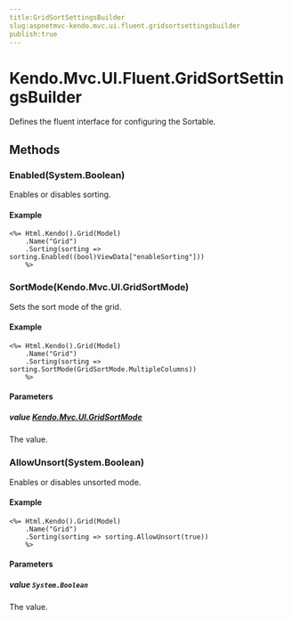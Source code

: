 ```yaml
---
title:GridSortSettingsBuilder
slug:aspnetmvc-kendo.mvc.ui.fluent.gridsortsettingsbuilder
publish:true
---
```


# Kendo.Mvc.UI.Fluent.GridSortSettingsBuilder

Defines the fluent interface for configuring the Sortable.

## Methods

### Enabled(System.Boolean)
Enables or disables sorting.

#### Example
    <%= Html.Kendo().Grid(Model)
        .Name("Grid")
        .Sorting(sorting => sorting.Enabled((bool)ViewData["enableSorting"]))
        %>

### SortMode(Kendo.Mvc.UI.GridSortMode)
Sets the sort mode of the grid.

#### Example
    <%= Html.Kendo().Grid(Model)
        .Name("Grid")
        .Sorting(sorting => sorting.SortMode(GridSortMode.MultipleColumns))
        %>

#### Parameters

##### value [Kendo.Mvc.UI.GridSortMode](/api/wrappers/aspnet-mvc/Kendo.Mvc.UI/GridSortMode)
The value.

### AllowUnsort(System.Boolean)
Enables or disables unsorted mode.

#### Example
    <%= Html.Kendo().Grid(Model)
        .Name("Grid")
        .Sorting(sorting => sorting.AllowUnsort(true))
        %>

#### Parameters

##### value `System.Boolean`
The value.